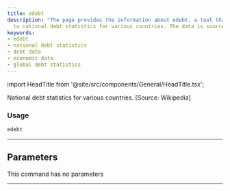 ```yaml
---
title: edebt
description: "The page provides the information about edebt, a tool that gives access"
  to national debt statistics for various countries. The data is sourced from Wikipedia.
keywords:
- edebt
- national debt statistics
- debt data
- economic data
- global debt statistics
---
```


import HeadTitle from '@site/src/components/General/HeadTitle.tsx';

<HeadTitle title="economy /edebt - Reference | OpenBB Terminal Docs" />

National debt statistics for various countries. [Source: Wikipedia]

### Usage

```python
edebt
```

---

## Parameters

This command has no parameters


---
